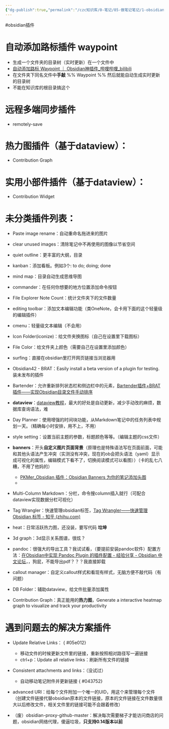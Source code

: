 ```yaml
---
{"dg-publish":true,"permalink":"/czc知识库/0-笔记/85-做笔记笔记/1-obsidian笔记/obsidian插件/","dgPassFrontmatter":true,"created":"2024-06-18T17:45:22.321+08:00","updated":"2024-12-08T17:15:03.070+08:00"}
---
```



#obsidian插件
# 自动添加路标插件 waypoint 
- 生成一个文件夹的目录树（实时更新）在一个文件中
- [自动添加路标 Waypoint ｜ Obsidian神插件\_哔哩哔哩\_bilibili](https://www.bilibili.com/video/BV1zb421H71s)
- 在文件夹下同名文件中**手敲**     \%\% Waypoint \%\%    然后就能自动生成实时更新的目录树
- 不能在知识库的根目录搞这个

# 远程多端同步插件
- remotely-save

# 热力图插件（基于dataview）：
- Contribution Graph
# 实用小部件插件（基于dataview）：
- Contribution Widget

# 未分类插件列表：
- Paste image rename：自动重命名拖进来的图片
- clear unused images：清除笔记中不再使用的图像以节省空间
- quiet outline：更丰富的大纲，目录
- kanban：添加看板。例如3个: to do; doing; done
- mind map：目录自动生成思维导图
- commander：在任何你想要的地方位置添加命令按钮
- File Explorer Note Count：统计文件夹下的文件数量
- editing toolbar：添加文本编辑功能（类OneNote，会卡用下面的这个轻量级的编辑插件）
- cmenu：轻量级文本编辑（不会用）
- Icon Folder(iconize)：给文件夹换图标（自己在设置里下载图标）
- File Color：给文件夹上颜色（需要自己在设置里添加颜色）
- surfing：直接在obsidian里打开网页链接当浏览器用
- Obsidian42 - BRAT：Easily install a beta version of a plugin for testing. 装未发布的插件
- Bartender：允许重新排列状态栏和侧边栏中的元素，[Bartender插件+BRAT插件——实现Obsidian目录文件手动排序](https://blog.csdn.net/m0_72265583/article/details/132005345)
- **dataview**：[dataview教程](dataview插件教程笔记.md)，最大的好处是自动更新，减少手动改的麻烦，数据库查询语法，难

- Day Planner：使用增强的时间块功能，从Markdown笔记中的任务列表中规划一天。（精确每小时安排，用不上，不用）
- style setting：设置当前主题的参数，标题颜色等等。（编辑主题的css文件）
- **banners**：开头**自定义图片页面背景**（原理也是特殊语法写在页面前面，可能和其他头语法产生冲突（实测没有冲突，现在的ob会把头语法（yaml）显示成可视化的属性，编辑模式下看不了，切换阅读模式可以看图））（卡的乱七八糟，不用了他妈的）
	- [PKMer\_Obsidian 插件：Obsidian Banners 为你的笔记添加头图](https://pkmer.cn/Pkmer-Docs/10-obsidian/obsidian%E7%A4%BE%E5%8C%BA%E6%8F%92%E4%BB%B6/obsidian-banners/)
	- 
- Multi-Column Markdown：分栏，命令搜column插入就行（可配合dataview实现数据分栏可视化）
- Tag Wrangler：快速管理obsidian标签，[Tag Wrangler——快速管理 Obsidian 标签 - 知乎 (zhihu.com)](https://zhuanlan.zhihu.com/p/587111398)
- heat：日常活跃热力图，还没装，要写代码 **垃坤**
- 3d graph：3d显示关系图谱，很炫？

- pandoc：很强大的导出工具？我试试看，（要提前安装pandoc软件）配置方法：[在Obsidian中实现 Pandoc Plugin 的插件配置 - 经验分享 - Obsidian 中文论坛](https://forum-zh.obsidian.md/t/topic/9626)，，狗屁，不能导出pdf？？？我直接卸载
- callout manager：自定义callout样式和看现有样式，无脑方便不敲代码（有问题）

- DB Folder：辅助dataview，给文件批量添加属性

- Contribution Graph：真正能用的**热力图**，Generate a interactive heatmap graph to visualize and track your productivity

# 遇到问题去的解决方案插件

- Update Relative Links：
{ #05e012}

	- 移动文件的时候更新文件里的链接，重新按照相对路径写一遍链接
	- ctrl+p：Update all relative links：刷新所有文件的链接
- Consistent attachments and links：（没试过）
	- 自动移动笔记附件并更新链接
{ #043752}

- advanced URI：给每个文件附加一个唯一的UID，用这个来管理每个文件（创建文件链接代替obsidian原本的文件链接，原本的文件链接在文件数量很大以后修改文件，相关文件里的链接可能不会跟着修改）



- （废）obsidian-proxy-github-master：解决每次需要梯子才能访问商店的问题，obsidian网络代理，傻逼垃圾，**只支持0.14版本以前**